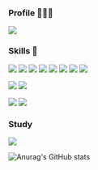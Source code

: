 ### Profile 👩🏻‍💻
<a href="https://big-frown-d91.notion.site/MinJi-Kim-311ff5387fe24c798815edaba246fb73"><img src="https://img.shields.io/badge/Profile-black?style=flat-square&logo=Notion&logoColor=white"/></a>

### Skills 🤔


<img src="https://img.shields.io/badge/React-blue?style=flat-square&logo=React&logoColor=white"/> <img src="https://img.shields.io/badge/GraphQL-pink?style=flat-square&logo=GraphQL&logoColor=white"/> <img src="https://img.shields.io/badge/Typescript-F808080?style=flat-square&logo=Typescript&logoColor=white"/>
<img src="https://img.shields.io/badge/JavaScript-f7df1e?style=flat-square&logo=JavaScript&logoColor=white"/> <img src="https://img.shields.io/badge/Mobx-red?style=flat-square&logo=Mobx&logoColor=white"/> <img src="https://img.shields.io/badge/Redux-red?style=flat-square&logo=Redux&logoColor=white"/> 
<img src="https://img.shields.io/badge/jest-red?style=flat-square&logo=jest&logoColor=white"/>
<img src="https://img.shields.io/badge/Nextjs-red?style=flat-square&logo=Nextjs&logoColor=white"/>


<img src="https://img.shields.io/badge/Spring-green?style=flat-square&logo=Spring&logoColor=white"/> <img src="https://img.shields.io/badge/Java-007396?style=flat-square&logo=Java&logoColor=white"/>


<img src="https://img.shields.io/badge/Oracle-F80000?style=flat-square&logo=Oracle&logoColor=white"/> <img src="https://img.shields.io/badge/MySql-F80000?style=flat-square&logo=MySql&logoColor=white"/>


### Study
<a href="https://big-frown-d91.notion.site/9211318af8804343800ff46f5218705a"><img src="https://img.shields.io/badge/Notion-black?style=flat-square&logo=Notion&logoColor=white"/></a>

![Anurag's GitHub stats](https://github-readme-stats.vercel.app/api?username=mingg123&show_icons=true&theme=aura_dark)



